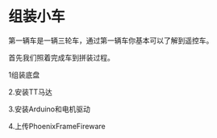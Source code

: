 # **组装小车**

第一辆车是一辆三轮车，通过第一辆车你基本可以了解到遥控车。

首先我们照着完成车到拼装过程。

1组装底盘

2.安装TT马达

3.安装Arduino和电机驱动

4.上传PhoenixFrameFireware

